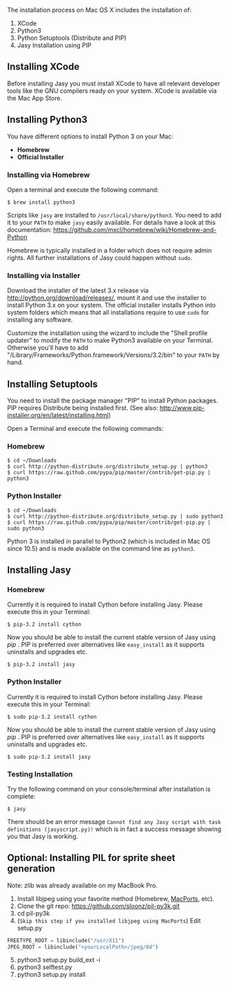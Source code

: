The installation process on Mac OS X includes the installation of:

1. XCode
2. Python3
3. Python Setuptools (Distribute and PIP)
4. Jasy Installation using PIP

Installing XCode
----------------

Before installing Jasy you must install XCode to have all relevant developer tools like the GNU compilers ready on your system. XCode is available via the Mac App Store.

Installing Python3
------------------

You have different options to install Python 3 on your Mac:

* **Homebrew**
* **Official Installer**

### Installing via Homebrew

Open a terminal and execute the following command:

    $ brew install python3

Scripts like `jasy` are installed to `/usr/local/share/python3`. You need to add it to your `PATH` to make `jasy` easily available. For details have a look at this documentation: https://github.com/mxcl/homebrew/wiki/Homebrew-and-Python

Homebrew is typically installed in a folder which does not require admin rights. All further installations of Jasy could happen without `sudo`.

### Installing via Installer

Download the installer of the latest 3.x release via http://python.org/download/releases/, mount it and use the installer to install Python 3.x on your system. The official installer installs Python into system folders which means that all installations require to use `sudo` for installing any software.

Customize the installation using the wizard to include the "Shell profile updater" to modify the `PATH` to make Python3 available on your Terminal. Otherwise you'll have to add "/Library/Frameworks/Python.framework/Versions/3.2/bin"
to your `PATH` by hand.

Installing Setuptools
---------------------

You need to install the package manager "PIP" to install Python packages. PIP requires Distribute being installed first. (See also: http://www.pip-installer.org/en/latest/installing.html)

Open a Terminal and execute the following commands:

### Homebrew

    $ cd ~/Downloads
    $ curl http://python-distribute.org/distribute_setup.py | python3
    $ curl https://raw.github.com/pypa/pip/master/contrib/get-pip.py | python3

### Python Installer

    $ cd ~/Downloads
    $ curl http://python-distribute.org/distribute_setup.py | sudo python3
    $ curl https://raw.github.com/pypa/pip/master/contrib/get-pip.py | sudo python3

Python 3 is installed in parallel to Python2 (which is included in Mac OS since 10.5) and is made available on the command line as `python3`.


Installing Jasy
---------------

### Homebrew

Currently it is required to install Cython before installing Jasy. Please execute this in your Terminal:

    $ pip-3.2 install cython

Now you should be able to install the current stable version of Jasy using _pip_ . PIP is preferred over alternatives like `easy_install` as it supports uninstalls and upgrades etc. 

    $ pip-3.2 install jasy

### Python Installer

Currently it is required to install Cython before installing Jasy. Please execute this in your Terminal:

    $ sudo pip-3.2 install cython

Now you should be able to install the current stable version of Jasy using _pip_ . PIP is preferred over alternatives like `easy_install` as it supports uninstalls and upgrades etc. 

    $ sudo pip-3.2 install jasy

### Testing Installation

Try the following command on your console/terminal after installation is complete:

    $ jasy

There should be an error message `Cannot find any Jasy script with task definitions (jasyscript.py)!` which is in fact a success message showing you that Jasy is working.

Optional: Installing PIL for sprite sheet generation
----------------------------------------------------

Note: zlib was already available on my MacBook Pro.

1. Install libjpeg using your favorite method (Homebrew, [MacPorts](https://github-ca.corp.zynga.com/stg-js/darwin-js/issues), etc).
2. Clone the git repo: https://github.com/sloonz/pil-py3k.git
3. cd pil-py3k
4. (`Skip this step if you installed libjpeg using MacPorts`) Edit setup.py
```python
FREETYPE_ROOT = libinclude("/usr/X11")
JPEG_ROOT = libinclude("<yourLocalPath>/jpeg/8d")
```
5. python3 setup.py build_ext -i
6. python3 selftest.py
7. python3 setup.py install